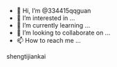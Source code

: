 - 👋 Hi, I’m @334415qqguan
- 👀 I’m interested in ...
- 🌱 I’m currently learning ...
- 💞️ I’m looking to collaborate on ...
- 📫 How to reach me ...

<!---
334415qqguan/334415qqguan is a ✨ special ✨ repository because its `README.md` (this file) appears on your GitHub profile.
You can click the Preview link to take a look at your changes.
--->
shengtijiankai
